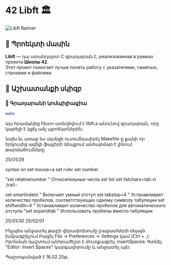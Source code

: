 # 42 Libft 🏛️

![Libft Banner](https://mybannessoon/banner.png)

## 📌 Պրոեկտի մասին

**Libft** — դա ստանդարտ C գրադարան է, реализованная в рамках проекта **Школы 42**.  
Этот проект помогает лучше понять работу с указателями, памятью, строками и файлами.

## 🚀 Աշխատանքի սկիզբ
### 🔧 Գրադարանի կոմպիլիացիա
```sh
make
```

Այս հրամանից հետո ստեղծվում է libft.a անունով գրադարան, որը կարելի է կցել աձլ պրոեկտներին:

նախ եւ առաջ ես սկսեցի ուսումնասիրել Makefile-ը քանի որ երկուսից ավելի ֆայլերի դեպքում անհարմար է լինում թարմածումները

25/01/29

syntax on
set mouse=a
set ruler
set number

"set relativenumber " Относительные числа
set list
set listchars=tab:»\ ,trail:-

set smartindent    " Включает умный отступ
set tabstop=4      " Устанавливает количество пробелов, соответствующих одному символу табуляции
set shiftwidth=4   " Устанавливает количество пробелов для автоматического отступа
"set expandtab      " Использовать пробелы вместо табуляции

25/01/30
25/02/01


Ինչպես անջատել թաբի վերափոխումը բացատների օնլայն խմբագրիչում
Բացել File → Preferences → Settings կամ (Ctrl + ,):
Որոնման դաշտում անհրաժեշտ է մուտքագրել: insertSpaces:
Գտնել "Editor: Insert Spaces" կարգավորումը և անջատել այն:

Պաշտպանված է 16.02.25թ.
